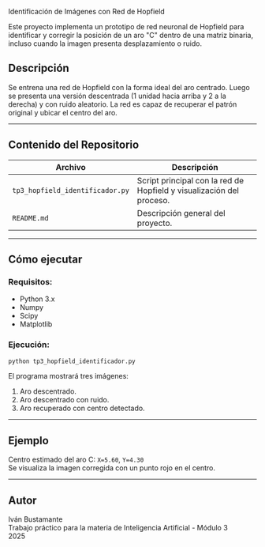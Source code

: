  Identificación de Imágenes con Red de Hopfield

Este proyecto implementa un prototipo de red neuronal de Hopfield para identificar y corregir la posición de un aro "C" dentro de una matriz binaria, incluso cuando la imagen presenta desplazamiento o ruido.

## Descripción

Se entrena una red de Hopfield con la forma ideal del aro centrado. Luego se presenta una versión descentrada (1 unidad hacia arriba y 2 a la derecha) y con ruido aleatorio. La red es capaz de recuperar el patrón original y ubicar el centro del aro.

---

## Contenido del Repositorio

| Archivo                         | Descripción                                                                 |
|---------------------------------|-----------------------------------------------------------------------------|
| `tp3_hopfield_identificador.py` | Script principal con la red de Hopfield y visualización del proceso.       |
| `README.md`                     | Descripción general del proyecto.                                          |

---

## Cómo ejecutar

### Requisitos:
- Python 3.x
- Numpy
- Scipy
- Matplotlib

### Ejecución:
```bash
python tp3_hopfield_identificador.py
```

El programa mostrará tres imágenes:
1. Aro descentrado.
2. Aro descentrado con ruido.
3. Aro recuperado con centro detectado.

---

## Ejemplo

Centro estimado del aro C: `X=5.60`, `Y=4.30`  
Se visualiza la imagen corregida con un punto rojo en el centro.

---

## Autor

Iván Bustamante  
Trabajo práctico para la materia de Inteligencia Artificial - Módulo 3  
2025

